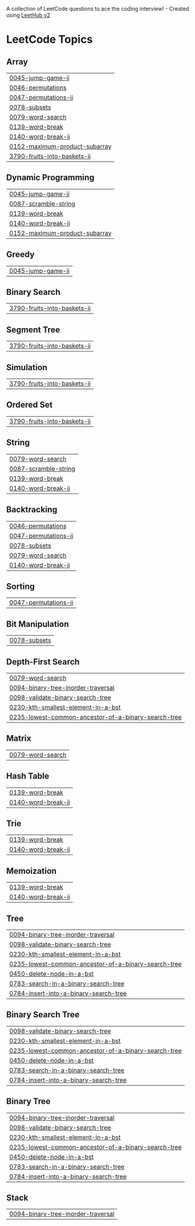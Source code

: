 A collection of LeetCode questions to ace the coding interview! - Created using [LeetHub v2](https://github.com/arunbhardwaj/LeetHub-2.0)
<!---LeetCode Topics Start-->
# LeetCode Topics
## Array
|  |
| ------- |
| [0045-jump-game-ii](https://github.com/sameerakmal/Leetcode/tree/master/0045-jump-game-ii) |
| [0046-permutations](https://github.com/sameerakmal/Leetcode/tree/master/0046-permutations) |
| [0047-permutations-ii](https://github.com/sameerakmal/Leetcode/tree/master/0047-permutations-ii) |
| [0078-subsets](https://github.com/sameerakmal/Leetcode/tree/master/0078-subsets) |
| [0079-word-search](https://github.com/sameerakmal/Leetcode/tree/master/0079-word-search) |
| [0139-word-break](https://github.com/sameerakmal/Leetcode/tree/master/0139-word-break) |
| [0140-word-break-ii](https://github.com/sameerakmal/Leetcode/tree/master/0140-word-break-ii) |
| [0152-maximum-product-subarray](https://github.com/sameerakmal/Leetcode/tree/master/0152-maximum-product-subarray) |
| [3790-fruits-into-baskets-ii](https://github.com/sameerakmal/Leetcode/tree/master/3790-fruits-into-baskets-ii) |
## Dynamic Programming
|  |
| ------- |
| [0045-jump-game-ii](https://github.com/sameerakmal/Leetcode/tree/master/0045-jump-game-ii) |
| [0087-scramble-string](https://github.com/sameerakmal/Leetcode/tree/master/0087-scramble-string) |
| [0139-word-break](https://github.com/sameerakmal/Leetcode/tree/master/0139-word-break) |
| [0140-word-break-ii](https://github.com/sameerakmal/Leetcode/tree/master/0140-word-break-ii) |
| [0152-maximum-product-subarray](https://github.com/sameerakmal/Leetcode/tree/master/0152-maximum-product-subarray) |
## Greedy
|  |
| ------- |
| [0045-jump-game-ii](https://github.com/sameerakmal/Leetcode/tree/master/0045-jump-game-ii) |
## Binary Search
|  |
| ------- |
| [3790-fruits-into-baskets-ii](https://github.com/sameerakmal/Leetcode/tree/master/3790-fruits-into-baskets-ii) |
## Segment Tree
|  |
| ------- |
| [3790-fruits-into-baskets-ii](https://github.com/sameerakmal/Leetcode/tree/master/3790-fruits-into-baskets-ii) |
## Simulation
|  |
| ------- |
| [3790-fruits-into-baskets-ii](https://github.com/sameerakmal/Leetcode/tree/master/3790-fruits-into-baskets-ii) |
## Ordered Set
|  |
| ------- |
| [3790-fruits-into-baskets-ii](https://github.com/sameerakmal/Leetcode/tree/master/3790-fruits-into-baskets-ii) |
## String
|  |
| ------- |
| [0079-word-search](https://github.com/sameerakmal/Leetcode/tree/master/0079-word-search) |
| [0087-scramble-string](https://github.com/sameerakmal/Leetcode/tree/master/0087-scramble-string) |
| [0139-word-break](https://github.com/sameerakmal/Leetcode/tree/master/0139-word-break) |
| [0140-word-break-ii](https://github.com/sameerakmal/Leetcode/tree/master/0140-word-break-ii) |
## Backtracking
|  |
| ------- |
| [0046-permutations](https://github.com/sameerakmal/Leetcode/tree/master/0046-permutations) |
| [0047-permutations-ii](https://github.com/sameerakmal/Leetcode/tree/master/0047-permutations-ii) |
| [0078-subsets](https://github.com/sameerakmal/Leetcode/tree/master/0078-subsets) |
| [0079-word-search](https://github.com/sameerakmal/Leetcode/tree/master/0079-word-search) |
| [0140-word-break-ii](https://github.com/sameerakmal/Leetcode/tree/master/0140-word-break-ii) |
## Sorting
|  |
| ------- |
| [0047-permutations-ii](https://github.com/sameerakmal/Leetcode/tree/master/0047-permutations-ii) |
## Bit Manipulation
|  |
| ------- |
| [0078-subsets](https://github.com/sameerakmal/Leetcode/tree/master/0078-subsets) |
## Depth-First Search
|  |
| ------- |
| [0079-word-search](https://github.com/sameerakmal/Leetcode/tree/master/0079-word-search) |
| [0094-binary-tree-inorder-traversal](https://github.com/sameerakmal/Leetcode/tree/master/0094-binary-tree-inorder-traversal) |
| [0098-validate-binary-search-tree](https://github.com/sameerakmal/Leetcode/tree/master/0098-validate-binary-search-tree) |
| [0230-kth-smallest-element-in-a-bst](https://github.com/sameerakmal/Leetcode/tree/master/0230-kth-smallest-element-in-a-bst) |
| [0235-lowest-common-ancestor-of-a-binary-search-tree](https://github.com/sameerakmal/Leetcode/tree/master/0235-lowest-common-ancestor-of-a-binary-search-tree) |
## Matrix
|  |
| ------- |
| [0079-word-search](https://github.com/sameerakmal/Leetcode/tree/master/0079-word-search) |
## Hash Table
|  |
| ------- |
| [0139-word-break](https://github.com/sameerakmal/Leetcode/tree/master/0139-word-break) |
| [0140-word-break-ii](https://github.com/sameerakmal/Leetcode/tree/master/0140-word-break-ii) |
## Trie
|  |
| ------- |
| [0139-word-break](https://github.com/sameerakmal/Leetcode/tree/master/0139-word-break) |
| [0140-word-break-ii](https://github.com/sameerakmal/Leetcode/tree/master/0140-word-break-ii) |
## Memoization
|  |
| ------- |
| [0139-word-break](https://github.com/sameerakmal/Leetcode/tree/master/0139-word-break) |
| [0140-word-break-ii](https://github.com/sameerakmal/Leetcode/tree/master/0140-word-break-ii) |
## Tree
|  |
| ------- |
| [0094-binary-tree-inorder-traversal](https://github.com/sameerakmal/Leetcode/tree/master/0094-binary-tree-inorder-traversal) |
| [0098-validate-binary-search-tree](https://github.com/sameerakmal/Leetcode/tree/master/0098-validate-binary-search-tree) |
| [0230-kth-smallest-element-in-a-bst](https://github.com/sameerakmal/Leetcode/tree/master/0230-kth-smallest-element-in-a-bst) |
| [0235-lowest-common-ancestor-of-a-binary-search-tree](https://github.com/sameerakmal/Leetcode/tree/master/0235-lowest-common-ancestor-of-a-binary-search-tree) |
| [0450-delete-node-in-a-bst](https://github.com/sameerakmal/Leetcode/tree/master/0450-delete-node-in-a-bst) |
| [0783-search-in-a-binary-search-tree](https://github.com/sameerakmal/Leetcode/tree/master/0783-search-in-a-binary-search-tree) |
| [0784-insert-into-a-binary-search-tree](https://github.com/sameerakmal/Leetcode/tree/master/0784-insert-into-a-binary-search-tree) |
## Binary Search Tree
|  |
| ------- |
| [0098-validate-binary-search-tree](https://github.com/sameerakmal/Leetcode/tree/master/0098-validate-binary-search-tree) |
| [0230-kth-smallest-element-in-a-bst](https://github.com/sameerakmal/Leetcode/tree/master/0230-kth-smallest-element-in-a-bst) |
| [0235-lowest-common-ancestor-of-a-binary-search-tree](https://github.com/sameerakmal/Leetcode/tree/master/0235-lowest-common-ancestor-of-a-binary-search-tree) |
| [0450-delete-node-in-a-bst](https://github.com/sameerakmal/Leetcode/tree/master/0450-delete-node-in-a-bst) |
| [0783-search-in-a-binary-search-tree](https://github.com/sameerakmal/Leetcode/tree/master/0783-search-in-a-binary-search-tree) |
| [0784-insert-into-a-binary-search-tree](https://github.com/sameerakmal/Leetcode/tree/master/0784-insert-into-a-binary-search-tree) |
## Binary Tree
|  |
| ------- |
| [0094-binary-tree-inorder-traversal](https://github.com/sameerakmal/Leetcode/tree/master/0094-binary-tree-inorder-traversal) |
| [0098-validate-binary-search-tree](https://github.com/sameerakmal/Leetcode/tree/master/0098-validate-binary-search-tree) |
| [0230-kth-smallest-element-in-a-bst](https://github.com/sameerakmal/Leetcode/tree/master/0230-kth-smallest-element-in-a-bst) |
| [0235-lowest-common-ancestor-of-a-binary-search-tree](https://github.com/sameerakmal/Leetcode/tree/master/0235-lowest-common-ancestor-of-a-binary-search-tree) |
| [0450-delete-node-in-a-bst](https://github.com/sameerakmal/Leetcode/tree/master/0450-delete-node-in-a-bst) |
| [0783-search-in-a-binary-search-tree](https://github.com/sameerakmal/Leetcode/tree/master/0783-search-in-a-binary-search-tree) |
| [0784-insert-into-a-binary-search-tree](https://github.com/sameerakmal/Leetcode/tree/master/0784-insert-into-a-binary-search-tree) |
## Stack
|  |
| ------- |
| [0094-binary-tree-inorder-traversal](https://github.com/sameerakmal/Leetcode/tree/master/0094-binary-tree-inorder-traversal) |
<!---LeetCode Topics End-->
